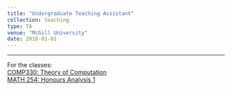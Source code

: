 ```yaml
---
title: "Undergraduate Teaching Assistant"
collection: teaching
type: TA
venue: "McGill University"
date: 2018-01-01
---
```


---

For the classes:\
[COMP330: Theory of Computation](https://www.mcgill.ca/study/2020-2021/courses/comp-330)\
[MATH 254: Honours Analysis 1](https://www.mcgill.ca/study/2020-2021/courses/math-254)
